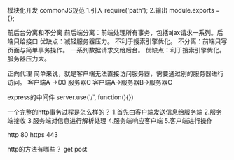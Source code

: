 模块化开发
    commonJS规范
    1.引入  require('path');
    2.输出  module.exports = {};

前后台分离和不分离
	前后端分离：前端处理所有事务，包括ajax请求一系列。后端只给接口
	优缺点：减轻服务器压力。   不利于搜索引擎优化。
	不分离：前端只写页面与简单事务操作。  一系列数据请求交给后台。
	优缺点：利于搜索引擎优化。   服务器压力大。


正向代理
简单来说，就是客户端无法直接访问服务器，需要通过别的服务器进行访问。
客户端A ->(X) 服务器C
客户端A->服务器B->服务器C

express的中间件
server.use('/', function(){})




一个完整的http事务过程是怎么样的？
1.首先由客户端发送信息给服务端
2.服务端接收
3.服务端对信息进行解析处理
4.服务端响应客户端
5.客户端进行操作


http   80
https  443


http的方法有哪些？  get post






